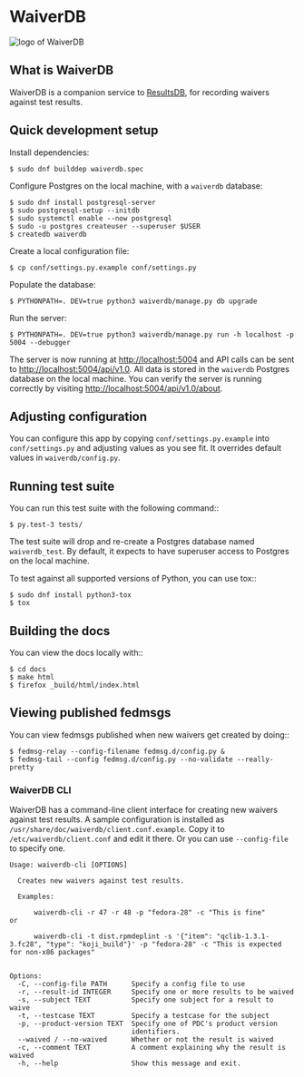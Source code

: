 # WaiverDB

![logo of WaiverDB](https://pagure.io/waiverdb/raw/master/f/logo.png)

## What is WaiverDB

WaiverDB is a companion service to
[ResultsDB](https://pagure.io/taskotron/resultsdb), for recording waivers
against test results.

## Quick development setup

Install dependencies:

    $ sudo dnf builddep waiverdb.spec

Configure Postgres on the local machine, with a `waiverdb` database:

    $ sudo dnf install postgresql-server
    $ sudo postgresql-setup --initdb
    $ sudo systemctl enable --now postgresql
    $ sudo -u postgres createuser --superuser $USER
    $ createdb waiverdb

Create a local configuration file:

    $ cp conf/settings.py.example conf/settings.py

Populate the database:

    $ PYTHONPATH=. DEV=true python3 waiverdb/manage.py db upgrade

Run the server:

    $ PYTHONPATH=. DEV=true python3 waiverdb/manage.py run -h localhost -p 5004 --debugger

The server is now running at <http://localhost:5004> and API calls can be sent to
<http://localhost:5004/api/v1.0>. All data is stored in the `waiverdb` Postgres 
database on the local machine. You can verify the server is running correctly 
by visiting <http://localhost:5004/api/v1.0/about>.


## Adjusting configuration

You can configure this app by copying `conf/settings.py.example` into
`conf/settings.py` and adjusting values as you see fit. It overrides default
values in `waiverdb/config.py`.

## Running test suite

You can run this test suite with the following command::

    $ py.test-3 tests/

The test suite will drop and re-create a Postgres database named 
`waiverdb_test`. By default, it expects to have superuser access to Postgres on 
the local machine.

To test against all supported versions of Python, you can use tox::

    $ sudo dnf install python3-tox
    $ tox

## Building the docs

You can view the docs locally with::

    $ cd docs
    $ make html
    $ firefox _build/html/index.html

## Viewing published fedmsgs

You can view fedmsgs published when new waivers get created by doing::

    $ fedmsg-relay --config-filename fedmsg.d/config.py &
    $ fedmsg-tail --config fedmsg.d/config.py --no-validate --really-pretty

### WaiverDB CLI
WaiverDB has a command-line client interface for creating new waivers against test
results. A sample configuration is installed as ``/usr/share/doc/waiverdb/client.conf.example``.
Copy it to ``/etc/waiverdb/client.conf`` and edit it there. Or you can use ``--config-file``
to specify one.
```
Usage: waiverdb-cli [OPTIONS]

  Creates new waivers against test results.

  Examples:

      waiverdb-cli -r 47 -r 48 -p "fedora-28" -c "This is fine"
or

      waiverdb-cli -t dist.rpmdeplint -s '{"item": "qclib-1.3.1-3.fc28", "type": "koji_build"}' -p "fedora-28" -c "This is expected for non-x86 packages"


Options:
  -C, --config-file PATH      Specify a config file to use
  -r, --result-id INTEGER     Specify one or more results to be waived
  -s, --subject TEXT          Specify one subject for a result to waive
  -t, --testcase TEXT         Specify a testcase for the subject
  -p, --product-version TEXT  Specify one of PDC's product version
                              identifiers.
  --waived / --no-waived      Whether or not the result is waived
  -c, --comment TEXT          A comment explaining why the result is waived
  -h, --help                  Show this message and exit.
```
